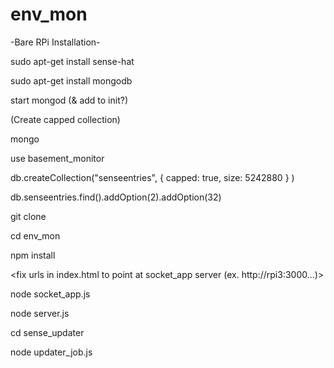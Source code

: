 # env_mon

-Bare RPi Installation-

sudo apt-get install sense-hat

sudo apt-get install mongodb

start mongod (& add to init?)

(Create capped collection)

mongo

use basement_monitor

db.createCollection("senseentries", { capped: true, size: 5242880 } )

db.senseentries.find().addOption(2).addOption(32)


git clone <this repo>

cd env_mon

npm install

<fix urls in index.html to point at socket_app server (ex. http://rpi3:3000...)>

node socket_app.js

node server.js

cd sense_updater

node updater_job.js


